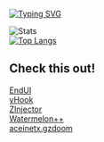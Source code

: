 [![Typing SVG](https://readme-typing-svg.demolab.com?font=Fira+Code&weight=700&size=27&duration=3000&pause=100&color=C12A1F&background=16131700&repeat=false&width=435&lines=Hi!%2C+I'm+aceinetx)](https://git.io/typing-svg)

![Stats](https://github-readme-stats.vercel.app/api?username=aceinetx\&show_icons=true\&theme=radical&bg_color=161317&title_color=C12A1F&text_color=D8C6CB)<br>
[![Top Langs](https://github-readme-stats.vercel.app/api/top-langs/?username=aceinetx&layout=compact&hide_progress=true&theme=radical&bg_color=161317&title_color=C12A1F&text_color=D8C6CB)](https://github.com/anuraghazra/github-readme-stats)
## Check this out!
[EndUI](https://github.com/aceinetx/endui)<br>
[yHook](https://github.com/aceinetx/yHook)<br>
[ZInjector](https://github.com/aceinetx/ZInjector)<br>
[Watermelon++](https://github.com/aceinetx/Watermelon)<br>
[aceinetx.gzdoom](https://github.com/aceinetx/aceinetx.gzdoom)<br>
